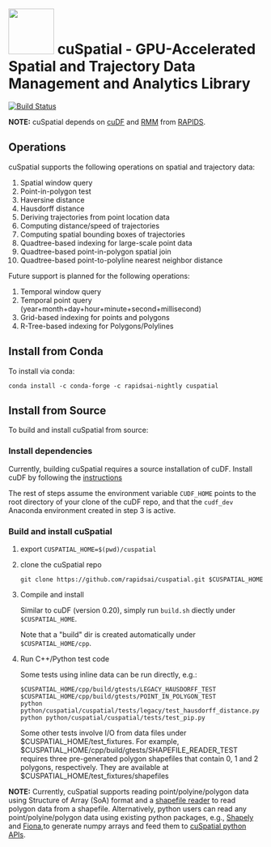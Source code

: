# <div align="left"><img src="https://rapids.ai/assets/images/rapids_logo.png" width="90px"/>&nbsp;cuSpatial - GPU-Accelerated Spatial and Trajectory Data Management and Analytics Library</div>

[![Build Status](https://gpuci.gpuopenanalytics.com/job/rapidsai/job/gpuci/job/cuspatial/job/branches/job/cuspatial-branch-pipeline/badge/icon)](https://gpuci.gpuopenanalytics.com/job/rapidsai/job/gpuci/job/cuspatial/job/branches/job/cuspatial-branch-pipeline/)

**NOTE:** cuSpatial depends on [cuDF](https://github.com/rapidsai/cudf) and
[RMM](https://github.com/rapidsai/rmm) from [RAPIDS](https://rapids.ai/).

## Operations

cuSpatial supports the following operations on spatial and trajectory data:

1. Spatial window query
2. Point-in-polygon test
3. Haversine distance
4. Hausdorff distance
5. Deriving trajectories from point location data
6. Computing distance/speed of trajectories
7. Computing spatial bounding boxes of trajectories
8. Quadtree-based indexing for large-scale point data
9. Quadtree-based point-in-polygon spatial join
10. Quadtree-based point-to-polyline nearest neighbor distance

Future support is planned for the following operations:

1. Temporal window query
2. Temporal point query (year+month+day+hour+minute+second+millisecond)
3. Grid-based indexing for points and polygons
4. R-Tree-based indexing for Polygons/Polylines

## Install from Conda

To install via conda:

```shell
conda install -c conda-forge -c rapidsai-nightly cuspatial
```

## Install from Source

To build and install cuSpatial from source:

### Install dependencies

Currently, building cuSpatial requires a source installation of cuDF. Install
cuDF by following the [instructions](https://github.com/rapidsai/cudf/blob/branch-0.11/CONTRIBUTING.md#script-to-build-cudf-from-source)

The rest of steps assume the environment variable `CUDF_HOME` points to the 
root directory of your clone of the cuDF repo, and that the `cudf_dev` Anaconda
environment created in step 3 is active.

### Build and install cuSpatial

1. export `CUSPATIAL_HOME=$(pwd)/cuspatial`
2. clone the cuSpatial repo

   ```shell
   git clone https://github.com/rapidsai/cuspatial.git $CUSPATIAL_HOME
   ```

3. Compile and install

   Similar to cuDF (version 0.20), simply run `build.sh` diectly under `$CUSPATIAL_HOME`.

   Note that a "build" dir is created automatically under `$CUSPATIAL_HOME/cpp`.

4. Run C++/Python test code

   Some tests using inline data can be run directly, e.g.:

   ```shell
   $CUSPATIAL_HOME/cpp/build/gtests/LEGACY_HAUSDORFF_TEST
   $CUSPATIAL_HOME/cpp/build/gtests/POINT_IN_POLYGON_TEST
   python python/cuspatial/cuspatial/tests/legacy/test_hausdorff_distance.py
   python python/cuspatial/cuspatial/tests/test_pip.py
   ```

   Some other tests involve I/O from data files under $CUSPATIAL_HOME/test_fixtures.
   For example, $CUSPATIAL_HOME/cpp/build/gtests/SHAPEFILE_READER_TEST requires three
   pre-generated polygon shapefiles that contain 0, 1 and 2 polygons, respectively. They are available at 
   $CUSPATIAL_HOME/test_fixtures/shapefiles <br>

**NOTE:** Currently, cuSpatial supports reading point/polyine/polygon data using
Structure of Array (SoA) format and a [shapefile reader](./cpp/src/io/shp)
to read polygon data from a shapefile.
Alternatively, python users can read any point/polyine/polygon data using
existing python packages, e.g., [Shapely](https://pypi.org/project/Shapely/) 
and [Fiona](https://github.com/Toblerity/Fiona),to generate numpy arrays and feed them to
[cuSpatial python APIs](python/cuspatial/cuspatial).
